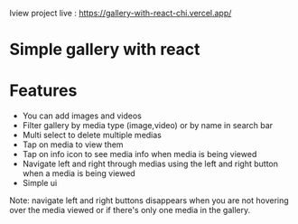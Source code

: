 Iview project live : https://gallery-with-react-chi.vercel.app/

# Simple gallery with react

# Features 
*  You can add images and videos
*  Filter gallery by media type (image,video) or by name in search bar
*  Multi select to delete multiple medias
*  Tap on media to view them
*  Tap on info icon to see media info when media is being viewed
*  Navigate left and right through medias using the left and right button when a media is being viewed
*  Simple ui

Note: navigate left and right buttons disappears when you are not hovering over the media viewed or if there's only one media in the gallery.
